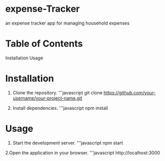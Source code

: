 # expense-Tracker
an expense tracker app for managing household expenses 



# Table of Contents
Installation
Usage



# Installation
1. Clone the repository.
'''javascript
git clone https://github.com/your-username/your-project-name.git



2. Install dependencies.
'''javascript
npm install
# Usage



1. Start the development server.
'''javascript
npm start



2.Open the application in your browser.
'''javascript
http://localhost:3000


